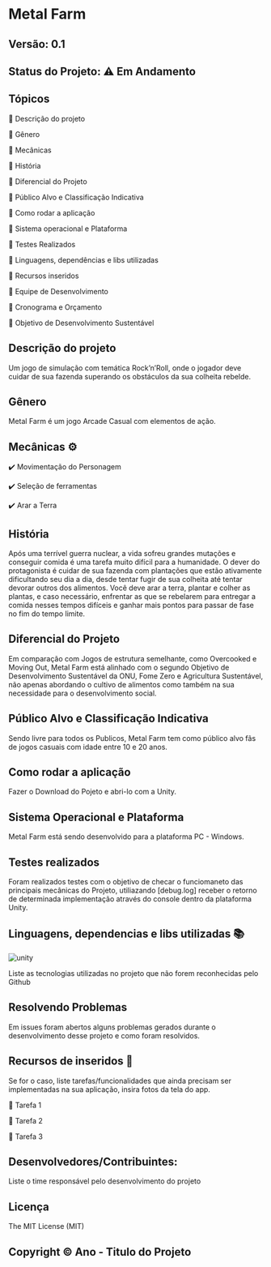 # Metal Farm
## Versão: 0.1
## Status do Projeto: ⚠️ Em Andamento

## Tópicos
🔹 Descrição do projeto 

🔹 Gênero

🔹 Mecânicas

🔹 História

🔹 Diferencial do Projeto

🔹 Público Alvo e Classificação Indicativa

🔹 Como rodar a aplicação

🔹 Sistema operacional e Plataforma

🔹 Testes Realizados

🔹 Linguagens, dependências e libs utilizadas

🔹 Recursos inseridos 

🔹 Equipe de Desenvolvimento

🔹 Cronograma e Orçamento

🔹 Objetivo de Desenvolvimento Sustentável



## Descrição do projeto
Um jogo de simulação com temática Rock’n’Roll, onde o jogador deve cuidar de sua fazenda superando os obstáculos da sua colheita rebelde.

## Gênero
Metal Farm é um jogo Arcade Casual com elementos de ação.

## Mecânicas ⚙️
✔️ Movimentação do Personagem

✔️ Seleção de ferramentas

✔️ Arar a Terra

## História
Após uma terrível guerra nuclear, a vida sofreu grandes mutações e conseguir comida é uma tarefa muito difícil para a humanidade. O dever do protagonista é cuidar de sua fazenda com plantações que estão ativamente dificultando seu dia a dia, desde tentar fugir de sua colheita até tentar devorar outros dos alimentos. 
Você deve arar a terra, plantar e colher as plantas, e caso necessário, enfrentar as que se rebelarem para entregar a comida nesses tempos difíceis e ganhar mais pontos para passar de fase no fim do tempo limite.

## Diferencial do Projeto
Em comparação com Jogos de estrutura semelhante, como Overcooked e Moving Out, Metal Farm está alinhado com o segundo Objetivo de Desenvolvimento Sustentável da ONU, Fome Zero e Agricultura Sustentável, não apenas abordando o cultivo de alimentos como também na sua necessidade para o desenvolvimento social. 

## Público Alvo e Classificação Indicativa
Sendo livre para todos os Publicos, Metal Farm tem como público alvo fãs de jogos casuais com idade entre 10 e 20 anos.

## Como rodar a aplicação 
Fazer o Download do Pojeto e abri-lo com a Unity.

## Sistema Operacional e Plataforma
Metal Farm está sendo desenvolvido para a plataforma PC - Windows.

## Testes realizados
Foram realizados testes com o objetivo de checar o funciomaneto das principais mecânicas do Projeto, utiliazando [debug.log] receber o retorno de determinada implementação através do console dentro da plataforma Unity.

## Linguagens, dependencias e libs utilizadas 📚
![unity](https://i.redd.it/tu3gt6ysfxq71.png)

Liste as tecnologias utilizadas no projeto que não forem reconhecidas pelo Github

## Resolvendo Problemas 
Em issues foram abertos alguns problemas gerados durante o desenvolvimento desse projeto e como foram resolvidos.

## Recursos de inseridos 🧰
Se for o caso, liste tarefas/funcionalidades que ainda precisam ser implementadas na sua aplicação, insira fotos da tela do app.

📝 Tarefa 1

📝 Tarefa 2

📝 Tarefa 3

## Desenvolvedores/Contribuintes:
Liste o time responsável pelo desenvolvimento do projeto

## Licença
The MIT License (MIT)

## Copyright ©️ Ano - Titulo do Projeto
